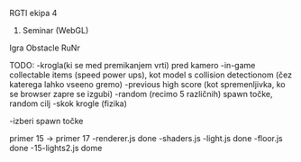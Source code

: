 RGTI ekipa 4
1. Seminar (WebGL)

Igra Obstacle RuNr

TODO:
-krogla(ki se med premikanjem vrti) pred kamero
-in-game collectable items (speed power ups), kot model s collision detectionom (čez katerega lahko vseeno gremo)
-previous high score (kot spremenljivka, ko se browser zapre se izgubi)
-random (recimo 5 različnih) spawn točke, random cilj
-skok krogle (fizika)

-izberi spawn točke

primer 15 -> primer 17
-renderer.js done
-shaders.js 
-light.js done
-floor.js done
-15-lights2.js dome